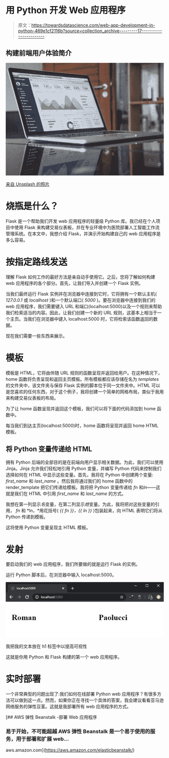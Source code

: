 # 用 Python 开发 Web 应用程序

> 原文：<https://towardsdatascience.com/web-app-development-in-python-469e1cf2116b?source=collection_archive---------17----------------------->

## 构建前端用户体验简介

![](img/a7fb49d24ee690db74e32f7ff593eefb.png)

[来自 Unsplash 的照片](https://unsplash.com/photos/hpjSkU2UYSU)

# 烧瓶是什么？

Flask 是一个帮助我们开发 web 应用程序的轻量级 Python 库。我已经在个人项目中使用 Flask 来构建交易仪表板，并在专业环境中为医院部署人工智能工作流管理系统。在本文中，我想介绍 Flask，并演示开始构建自己的 web 应用程序是多么容易。

# 按指定路线发送

理解 Flask 如何工作的最好方法是亲自动手使用它。之后，您将了解如何构建 web 应用程序的各个部分。首先，让我们导入并创建一个 Flask 实例。

当我们最终运行 Flask 实例并在浏览器中连接到它时，它将拥有一个默认主机( *127.0.0.1* 或 *localhost* )和一个默认端口( *5000* )。要在浏览器中连接到我们的 web 应用程序，我们需要键入 URL 和端口(localhost:5000)以及一个规则来帮助我们检索适当的内容。因此，让我们创建一个新的 URL 规则，这基本上相当于一个主页。当我们在浏览器中键入 localhost:5000 时，它将检索该函数返回的数据。

现在我们需要一些东西来展示。

# 模板

模板是 HTML，它将由伴随 URL 规则的函数呈现并返回给用户。在这种情况下，home 函数将负责呈现和返回主页模板。所有模板都应该存储在名为 *templates* 的文件夹中，该文件夹与保存 Flask 实例的脚本位于同一文件夹中。HTML 可以是您喜欢的任何东西，对于这个例子，我将创建一个简单的网格布局，类似于我用来构建交易仪表板的布局。

为了让 home 函数呈现并返回这个模板，我们可以将下面的代码添加到 home 函数中。

每当我们到达主页(localhost:5000)时，home 函数将呈现并返回 home HTML 模板。

## 将 Python 变量传递给 HTML

拥有 Python 后端的全部目的是在前端向用户显示相关数据。为此，我们可以使用 Jinja。Jinja 允许我们轻松地引用 Python 变量，并编写 Python 代码来控制我们选择如何在 HTML 中显示这些变量。首先，我将在 Python 中创建两个变量: *first_name* 和 *last_name* 。然后我将通过我们的 home 函数中的 render_template 把它们传递给模板。我将把 Python 变量传递给 *fn* 和*ln*——这就是我们在 HTML 中引用 *first_name* 和 *last_name* 的方式。

我想在第一列显示*名*变量，在第二列显示*姓*变量。为此，我将把对这些变量的引用， *fn* 和 *ln，*用花括号( *{{ fn }}，{{ ln }}* )包装起来，向 HTML 表明它们将从 Python 传递到模板。

这将使用 Python 变量呈现主 HTML 模板。

# 发射

要启动我们的 web 应用程序，我们所要做的就是运行 Flask 的实例。

运行 Python 脚本后，在浏览器中输入 localhost:5000。

![](img/a3c83a8eb310884d349adf417f451f36.png)

我把我的文本放在 h1 标签中以提高可视性

这就是你用 Python 和 Flask 构建的第一个 web 应用程序。

# 实时部署

一个非常典型的问题出现了:我们如何在线部署 Python web 应用程序？有很多方法可以做到这一点。然而，如果你正在寻找一个具体的答案，我会建议看看亚马逊网络服务的弹性豆茎。这就是我部署所有 web 应用程序的方式。

[](https://aws.amazon.com/elasticbeanstalk/) [## AWS 弹性 Beanstalk -部署 Web 应用程序

### 易于开始，不可能超越 AWS 弹性 Beanstalk 是一个易于使用的服务，用于部署和扩展 web…

aws.amazon.com](https://aws.amazon.com/elasticbeanstalk/)